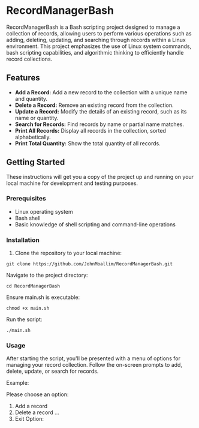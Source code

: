 # RecordManagerBash

RecordManagerBash is a Bash scripting project designed to manage a collection of records, allowing users to perform various operations such as adding, deleting, updating, and searching through records within a Linux environment. This project emphasizes the use of Linux system commands, bash scripting capabilities, and algorithmic thinking to efficiently handle record collections.

## Features

- **Add a Record:** Add a new record to the collection with a unique name and quantity.
- **Delete a Record:** Remove an existing record from the collection.
- **Update a Record:** Modify the details of an existing record, such as its name or quantity.
- **Search for Records:** Find records by name or partial name matches.
- **Print All Records:** Display all records in the collection, sorted alphabetically.
- **Print Total Quantity:** Show the total quantity of all records.

## Getting Started

These instructions will get you a copy of the project up and running on your local machine for development and testing purposes.

### Prerequisites

- Linux operating system
- Bash shell
- Basic knowledge of shell scripting and command-line operations

### Installation

1. Clone the repository to your local machine:

```
git clone https://github.com/JohnMoallim/RecordManagerBash.git
```
Navigate to the project directory:
```
cd RecordManagerBash
```

Ensure main.sh is executable:
```
chmod +x main.sh
```

Run the script:
```
./main.sh
```

### Usage
After starting the script, you'll be presented with a menu of options for managing your record collection. Follow the on-screen prompts to add, delete, update, or search for records.

Example:


Please choose an option:
1) Add a record
2) Delete a record
...
7) Exit
Option: 
